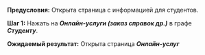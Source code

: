 **Предусловия:**
Открыта страница с информацией для студентов.

**Шаг 1:**
Нажать на ***Онлайн-услуги (заказ справок др.)*** в графе ***Студенту***.

**Ожидаемый результат:**
Открыта страница ***Онлайн-услуг***
